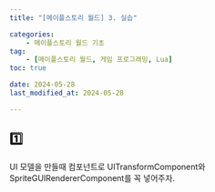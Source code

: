 ```yaml
---
title: "[메이플스토리 월드] 3. 실습"

categories: 
    - 메이플스토리 월드 기초
tag: 
    - [메이플스토리 월드, 게임 프로그래밍, Lua]
toc: true

date: 2024-05-28
last_modified_at: 2024-05-28

---
```



## 1️⃣ 

UI 모델을 만들때 컴포넌트로 UITransformComponent와 SpriteGUIRendererComponent를 꼭 넣어주자.



